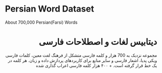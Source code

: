 # Persian Word Dataset
About 700,000 Persian(Farsi) Words

<div dir="rtl">
  <h1>دیتابیس لغات و اصطلاحات فارسی</h1>
مجموعه نزدیک به 700 هزار و کلمه فارسی متشکل از فرهنگ لغت معین، کلمات فارسی ویکی پدیا، اشعار فارسی و سایر منابع برای کاربردهای پردازش داده و زبان.
هر کلمه در یک خط قرار گرفته است.
+ ۴۰۰ هزار کلمه فارسی اعراب گذاری شده
</div
